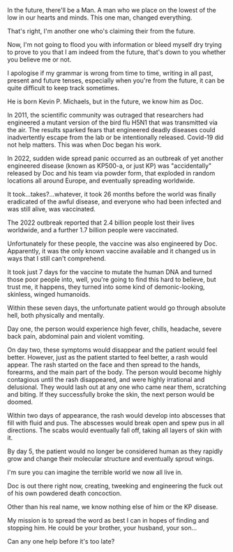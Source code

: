 
In the future, there'll be a Man. A man who we place on the lowest of the low in our hearts and minds. This one man, changed everything.


That's right, I'm another one who's claiming their from the future.


Now, I'm not going to flood you with information or bleed myself dry trying to prove to you that I am indeed from the future, that's down to you whether you believe me or not. 


I apologise if my grammar is wrong from time to time, writing in all past, present and future tenses, especially when you're from the future, it can be quite difficult to keep track sometimes.


He is born Kevin P. Michaels, but in the future, we know him as Doc.

In 2011, the scientific community was outraged that researchers had engineered a mutant version of the bird flu H5N1 that was transmitted via the air. The results sparked fears that engineered deadly diseases could inadvertently escape from the lab or be intentionally released. Covid-19 did not help matters. This was when Doc began his work.

In 2022, sudden wide spread panic occurred as an outbreak of yet another engineered disease (known as KP500-a, or just KP) was "accidentally" released by Doc and his team via powder form, that exploded in random locations all around Europe, and eventually spreading worldwide. 

It took...takes?...whatever, it took 26 months before the world was finally eradicated of the awful disease, and everyone who had been infected and was still alive, was vaccinated.

The 2022 outbreak reported that 2.4 billion people lost their lives worldwide, and a further 1.7 billion people were vaccinated. 

Unfortunately for these people, the vaccine was also engineered by Doc. Apparently, it was the only known vaccine available and it changed us in ways that I still can't comprehend.

It took just 7 days for the vaccine to mutate the human DNA and turned those poor people into, well, you're going to find this hard to believe, but trust me, it happens, they turned into some kind of demonic-looking, skinless, winged humanoids.

Within these seven days, the unfortunate patient would go through absolute hell, both physically and mentally.

Day one, the person would experience high fever, chills, headache, severe back pain, abdominal pain and violent vomiting.

On day two, these symptoms would disappear and the patient would feel better. However, just as the patient started to feel better, a rash would appear. The rash started on the face and then spread to the hands, forearms, and the main part of the body. The person would become highly contagious until the rash disappeared, and were highly irrational and delusional. They would lash out at any one who came near them, scratching and biting. If they successfully broke the skin, the next person would be doomed.

Within two days of appearance, the rash would develop into abscesses that fill with fluid and pus. The abscesses would break open and spew pus in all directions. The scabs would eventually fall off, taking all layers of skin with it.

By day 5, the patient would no longer be considered human as they rapidly grow and change their molecular structure and eventually sprout wings.

I'm sure you can imagine the terrible world we now all live in.

Doc is out there right now, creating, tweeking and engineering the fuck out of his own powdered death concoction. 

Other than his real name, we know nothing else of him or the KP disease.

My mission is to spread the word as best I can in hopes of finding and stopping him. He could be your brother, your husband, your son...

Can any one help before it's too late?
